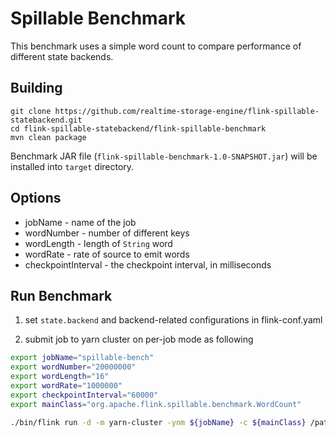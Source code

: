 # Spillable Benchmark

This benchmark uses a simple word count to compare performance of different state backends.

## Building

```
git clone https://github.com/realtime-storage-engine/flink-spillable-statebackend.git
cd flink-spillable-statebackend/flink-spillable-benchmark
mvn clean package
```

Benchmark JAR file (`flink-spillable-benchmark-1.0-SNAPSHOT.jar`) will be installed into `target` directory.

## Options

* jobName - name of the job
* wordNumber - number of different keys
* wordLength - length of `String` word
* wordRate - rate of source to emit words
* checkpointInterval - the checkpoint interval, in milliseconds

## Run Benchmark

1. set `state.backend` and backend-related configurations in flink-conf.yaml

2. submit job to yarn cluster on per-job mode as following

```bash
export jobName="spillable-bench"
export wordNumber="20000000"
export wordLength="16"
export wordRate="1000000"
export checkpointInterval="60000"
export mainClass="org.apache.flink.spillable.benchmark.WordCount"

./bin/flink run -d -m yarn-cluster -ynm ${jobName} -c ${mainClass} /path/to/benchmark-jar -jobName ${jobName} -checkpointInterval ${checkpointInterval} -wordNumber ${wordNumber} -wordRate ${wordRate} -wordLength ${wordLength}
```